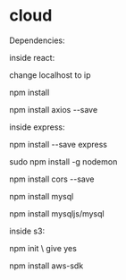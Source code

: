 # cloud
Dependencies:

inside react:

change localhost to ip

npm install

npm install axios --save

inside express:

npm install --save express

sudo npm install -g nodemon

npm install cors --save

npm install mysql

npm install mysqljs/mysql


inside s3:

npm init  \\ give yes

npm install aws-sdk
